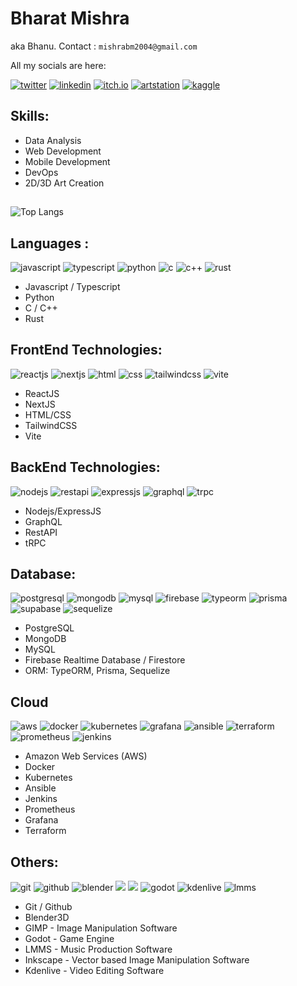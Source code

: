 # Bharat Mishra

aka Bhanu. Contact : `mishrabm2004@gmail.com`

All my socials are here:

[![twitter](https://img.shields.io/badge/Twitter-1DA1F2?style=for-the-badge&logo=twitter&logoColor=white)](https://twitter.com/TheBharatMishra)
[![linkedin](https://img.shields.io/badge/LinkedIn-0077B5?style=for-the-badge&logo=linkedin&logoColor=white)](https://www.linkedin.com/in/thebharatmishra)
[![itch.io](https://img.shields.io/badge/Itch.io-FA5C5C?style=for-the-badge&logo=itchdotio&logoColor=white)](https://bhanudev.itch.io/)
[![artstation](https://img.shields.io/badge/ArtStation-00162A?style=for-the-badge&logo=ArtStation&logoColor=white)](https://thebharatmishra.artstation.com/)
[![kaggle](https://img.shields.io/badge/Kaggle-20BEFF?style=for-the-badge&logo=Kaggle&logoColor=white)](https://www.kaggle.com/thebharatmishra)

## Skills:

-   Data Analysis
-   Web Development
-   Mobile Development
-   DevOps
-   2D/3D Art Creation

##

<!-- ![Bharat's GitHub stats](https://github-readme-stats.vercel.app/api?username=thebharatmishra&show_icons=true&theme=dark) -->

![Top Langs](https://github-readme-stats.vercel.app/api/top-langs/?username=thebharatmishra&layout=donut&theme=dark)

## Languages :

![javascript](https://img.shields.io/badge/JavaScript-F7DF1E.svg?style=for-the-badge&logo=JavaScript&logoColor=black)
![typescript](https://img.shields.io/badge/TypeScript-3178C6.svg?style=for-the-badge&logo=TypeScript&logoColor=white)
![python](https://img.shields.io/badge/Python-3776AB.svg?style=for-the-badge&logo=Python&logoColor=white)
![c](https://img.shields.io/badge/C-A8B9CC.svg?style=for-the-badge&logo=C&logoColor=black)
![c++](https://img.shields.io/badge/C++-00599C.svg?style=for-the-badge&logo=C++&logoColor=white)
![rust](https://img.shields.io/badge/Rust-000000.svg?style=for-the-badge&logo=Rust&logoColor=white)

-   Javascript / Typescript
-   Python
-   C / C++
-   Rust

## FrontEnd Technologies:

![reactjs](https://img.shields.io/badge/React-61DAFB.svg?style=for-the-badge&logo=React&logoColor=black)
![nextjs](https://img.shields.io/badge/Next.js-000000.svg?style=for-the-badge&logo=nextdotjs&logoColor=white)
![html](https://img.shields.io/badge/HTML5-E34F26.svg?style=for-the-badge&logo=HTML5&logoColor=white)
![css](https://img.shields.io/badge/CSS3-1572B6.svg?style=for-the-badge&logo=CSS3&logoColor=white)
![tailwindcss](https://img.shields.io/badge/Tailwind%20CSS-06B6D4.svg?style=for-the-badge&logo=Tailwind-CSS&logoColor=white)
![vite](https://img.shields.io/badge/Vite-646CFF.svg?style=for-the-badge&logo=Vite&logoColor=white)

-   ReactJS
-   NextJS
-   HTML/CSS
-   TailwindCSS
-   Vite

## BackEnd Technologies:

![nodejs](https://img.shields.io/badge/Node.js-339933.svg?style=for-the-badge&logo=nodedotjs&logoColor=white)
![restapi](https://img.shields.io/badge/restapi-009F74?style=for-the-badge&logo=GraphQL&logoColor=white)
![expressjs](https://img.shields.io/badge/Express-000000.svg?style=for-the-badge&logo=Express&logoColor=white)
![graphql](https://img.shields.io/badge/GraphQL-E10098.svg?style=for-the-badge&logo=GraphQL&logoColor=white)
![trpc](https://img.shields.io/badge/tRPC-2596BE.svg?style=for-the-badge&logo=tRPC&logoColor=white)

-   Nodejs/ExpressJS
-   GraphQL
-   RestAPI
-   tRPC

## Database:

![postgresql](https://img.shields.io/badge/PostgreSQL-4169E1.svg?style=for-the-badge&logo=PostgreSQL&logoColor=white)
![mongodb](https://img.shields.io/badge/MongoDB-47A248.svg?style=for-the-badge&logo=MongoDB&logoColor=white)
![mysql](https://img.shields.io/badge/MySQL-4479A1.svg?style=for-the-badge&logo=MySQL&logoColor=white)
![firebase](https://img.shields.io/badge/Firebase-FFCA28.svg?style=for-the-badge&logo=Firebase&logoColor=black)
![typeorm](https://img.shields.io/badge/Typeform-262627.svg?style=for-the-badge&logo=Typeform&logoColor=white)
![prisma](https://img.shields.io/badge/Prisma-2D3748.svg?style=for-the-badge&logo=Prisma&logoColor=white)
![supabase](https://img.shields.io/badge/Supabase-3FCF8E.svg?style=for-the-badge&logo=Supabase&logoColor=white)
![sequelize](https://img.shields.io/badge/Sequelize-52B0E7.svg?style=for-the-badge&logo=Sequelize&logoColor=white)

-   PostgreSQL
-   MongoDB
-   MySQL
-   Firebase Realtime Database / Firestore
-   ORM: TypeORM, Prisma, Sequelize

## Cloud

![aws](https://img.shields.io/badge/Amazon%20AWS-232F3E.svg?style=for-the-badge&logo=Amazon-AWS&logoColor=white)
![docker](https://img.shields.io/badge/Docker-2496ED.svg?style=for-the-badge&logo=Docker&logoColor=white)
![kubernetes](https://img.shields.io/badge/Kubernetes-326CE5.svg?style=for-the-badge&logo=Kubernetes&logoColor=white)
![grafana](https://img.shields.io/badge/Grafana-F46800.svg?style=for-the-badge&logo=Grafana&logoColor=white)
![ansible](https://img.shields.io/badge/Ansible-EE0000.svg?style=for-the-badge&logo=Ansible&logoColor=white)
![terraform](https://img.shields.io/badge/Terraform-7B42BC.svg?style=for-the-badge&logo=Terraform&logoColor=white)
![prometheus](https://img.shields.io/badge/Prometheus-E6522C.svg?style=for-the-badge&logo=Prometheus&logoColor=white)
![jenkins](https://img.shields.io/badge/Jenkins-D24939.svg?style=for-the-badge&logo=Jenkins&logoColor=white)

-   Amazon Web Services (AWS)
-   Docker
-   Kubernetes
-   Ansible
-   Jenkins
-   Prometheus
-   Grafana
-   Terraform

## Others:

![git](https://img.shields.io/badge/Git-F05032.svg?style=for-the-badge&logo=Git&logoColor=white)
![github](https://img.shields.io/badge/GitHub-181717.svg?style=for-the-badge&logo=GitHub&logoColor=white)
![blender](https://img.shields.io/badge/Blender-F5792A.svg?style=for-the-badge&logo=Blender&logoColor=white)
![](https://img.shields.io/badge/GIMP-5C5543.svg?style=for-the-badge&logo=GIMP&logoColor=white)
![](https://img.shields.io/badge/Inkscape-000000.svg?style=for-the-badge&logo=Inkscape&logoColor=white)
![godot](https://img.shields.io/badge/Godot%20Engine-478CBF.svg?style=for-the-badge&logo=Godot-Engine&logoColor=white)
![kdenlive](https://img.shields.io/badge/Kdenlive-527EB2.svg?style=for-the-badge&logo=Kdenlive&logoColor=white)
![lmms](https://img.shields.io/badge/LMMS-10B146.svg?style=for-the-badge&logo=LMMS&logoColor=white)

-   Git / Github
-   Blender3D
-   GIMP - Image Manipulation Software
-   Godot - Game Engine
-   LMMS - Music Production Software
-   Inkscape - Vector based Image Manipulation Software
-   Kdenlive - Video Editing Software

<!-- ## Projects -->
